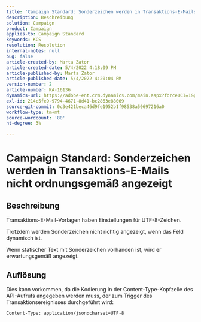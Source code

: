 ```yaml
---
title: 'Campaign Standard: Sonderzeichen werden in Transaktions-E-Mails nicht ordnungsgemäß angezeigt'
description: Beschreibung
solution: Campaign
product: Campaign
applies-to: Campaign Standard
keywords: KCS
resolution: Resolution
internal-notes: null
bug: false
article-created-by: Marta Zator
article-created-date: 5/4/2022 4:18:09 PM
article-published-by: Marta Zator
article-published-date: 5/4/2022 4:20:04 PM
version-number: 2
article-number: KA-16136
dynamics-url: https://adobe-ent.crm.dynamics.com/main.aspx?forceUCI=1&pagetype=entityrecord&etn=knowledgearticle&id=5e5514c7-c5cb-ec11-a7b5-6045bd00d4f5
exl-id: 214c5fe9-9794-4671-8d41-bc2863e88069
source-git-commit: 0c3e421beca46d9fe1952b1f98538a50697216a0
workflow-type: tm+mt
source-wordcount: '80'
ht-degree: 3%

---
```


# Campaign Standard: Sonderzeichen werden in Transaktions-E-Mails nicht ordnungsgemäß angezeigt

## Beschreibung


Transaktions-E-Mail-Vorlagen haben Einstellungen für UTF-8-Zeichen.

Trotzdem werden Sonderzeichen nicht richtig angezeigt, wenn das Feld dynamisch ist.

Wenn statischer Text mit Sonderzeichen vorhanden ist, wird er erwartungsgemäß angezeigt.


## Auflösung


Dies kann vorkommen, da die Kodierung in der Content-Type-Kopfzeile des API-Aufrufs angegeben werden muss, der zum Trigger des Transaktionsereignisses durchgeführt wird:

`Content-Type: application/json;charset=UTF-8`
